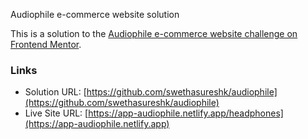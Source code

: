 Audiophile e-commerce website solution

This is a solution to the [Audiophile e-commerce website challenge on Frontend Mentor](https://www.frontendmentor.io/challenges/audiophile-ecommerce-website-C8cuSd_wx). 

### Links

- Solution URL: [https://github.com/swethasureshk/audiophile](https://github.com/swethasureshk/audiophile)
- Live Site URL: [https://app-audiophile.netlify.app/headphones](https://app-audiophile.netlify.app)
